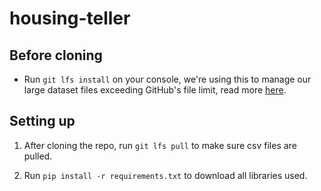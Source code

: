 # housing-teller

## Before cloning

- Run `git lfs install` on your console, we're using this to manage our large dataset files exceeding GitHub's file limit, read more [here](https://git-lfs.com/).

## Setting up

1. After cloning the repo, run `git lfs pull` to make sure csv files are pulled.

2. Run `pip install -r requirements.txt` to download all libraries used.